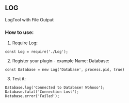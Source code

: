 ## LOG
LogTool with File Output

### How to use:
1. Require Log:
```
const Log = require('./Log');
```
2. Register your plugin - example Name: Database:
```
const Database = new Log('Database', process.pid, true)
```
3. Test it:
```
Database.log('Connected to Database! Wohooo');
Database.fatal('Connection Lost');
Database.error('Failed');
```
